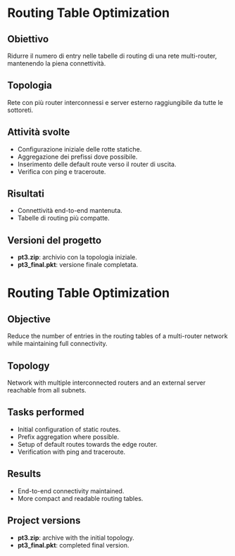 
# Routing Table Optimization

## Obiettivo
Ridurre il numero di entry nelle tabelle di routing di una rete multi-router, mantenendo la piena connettività.  

## Topologia
Rete con più router interconnessi e server esterno raggiungibile da tutte le sottoreti.  

## Attività svolte
- Configurazione iniziale delle rotte statiche.  
- Aggregazione dei prefissi dove possibile.  
- Inserimento delle default route verso il router di uscita.  
- Verifica con ping e traceroute.

## Risultati
- Connettività end-to-end mantenuta.  
- Tabelle di routing più compatte.  

## Versioni del progetto
- **pt3.zip**: archivio con la topologia iniziale.  
- **pt3_final.pkt**: versione finale completata.

# Routing Table Optimization

## Objective
Reduce the number of entries in the routing tables of a multi-router network while maintaining full connectivity.  

## Topology
Network with multiple interconnected routers and an external server reachable from all subnets.  

## Tasks performed
- Initial configuration of static routes.  
- Prefix aggregation where possible.  
- Setup of default routes towards the edge router.  
- Verification with ping and traceroute.  

## Results
- End-to-end connectivity maintained.  
- More compact and readable routing tables.  

## Project versions
- **pt3.zip**: archive with the initial topology.  
- **pt3_final.pkt**: completed final version.

